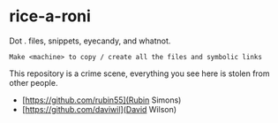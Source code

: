 # rice-a-roni
Dot . files, snippets, eyecandy, and whatnot.

```
Make <machine> to copy / create all the files and symbolic links
```


This repository is a crime scene, everything you see here is stolen from other people.

- [https://github.com/rubin55](Rubin Simons)
- [https://github.com/daviwil](David Wilson)
